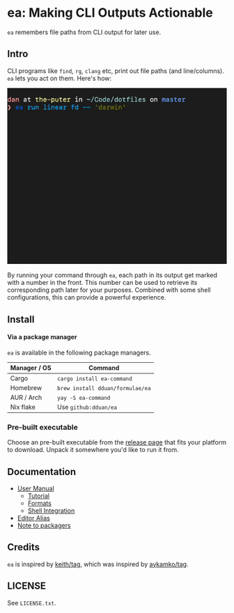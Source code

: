 # ea: Making CLI Outputs Actionable

`ea` remembers file paths from CLI output for later use.

## Intro

CLI programs like `find`, `rg`, `clang` etc, print out file paths (and line/columns). `ea` lets you act on
them. Here's how:

![Aliasing In Action](demo.gif)

By running your command through `ea`, each path in its output get marked with a number in the front. This
number can be used to retrieve its corresponding path later for your purposes. Combined with some shell
configurations, this can provide a powerful experience.

## Install

#### Via a package manager

`ea` is available in the following package managers.

| Manager / OS | Command                          |
| ------------ | -------------------------------- |
| Cargo        | `cargo install ea-command`       |
| Homebrew     | `brew install dduan/formulae/ea` |
| AUR / Arch   | `yay -S ea-command`              |
| Nix flake    | Use `github:dduan/ea`            |

### Pre-built executable

Choose an pre-built executable from the [release page][] that fits your
platform to download. Unpack it somewhere you'd like to run it from.

[release page]: https://github.com/dduan/ea/releases

## Documentation

* [User Manual](docs/UserManual.md)
    * [Tutorial](docs/UserManual.md#description)
    * [Formats](docs/UserManual.md#formats)
    * [Shell Integration](docs/UserManual.md#shell-integration)
* [Editor Alias](docs/ShellIntegrations.md#editor-alias)
* [Note to packagers](docs/Packaging.md)

## Credits

`ea` is inspired by [keith/tag][], which was inspired by [aykamko/tag][].

[keith/tag]: https://github.com/keith/tag
[aykamko/tag]: https://github.com/aykamko/tag

## LICENSE

See `LICENSE.txt`.
